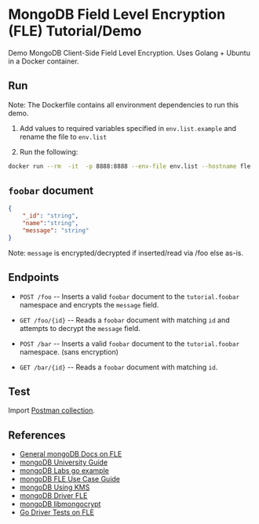 # MongoDB Field Level Encryption (FLE) Tutorial/Demo

Demo MongoDB Client-Side Field Level Encryption. Uses Golang + Ubuntu in a Docker container. 

## Run 

Note: The Dockerfile contains all environment dependencies to run this demo.

1. Add values to required variables specified in `env.list.example` and rename the file to `env.list`

2. Run the following:
```bash
docker run --rm  -it  -p 8888:8888 --env-file env.list --hostname fle  nullstring/mongo-fle-demo
```

## `foobar` document

```json
{
    "_id": "string",
    "name":"string",
    "message": "string" 
}
```
Note: `message` is encrypted/decrypted if inserted/read via /foo else as-is.

## Endpoints

- `POST /foo`  -- Inserts a valid `foobar` document to the `tutorial.foobar` namespace and encrypts the `message` field.
- `GET /foo/{id}` -- Reads a `foobar` document with matching `id` and attempts to decrypt the `message` field.

- `POST /bar` -- Inserts a valid `foobar` document to the `tutorial.foobar` namespace. (sans encryption)
- `GET /bar/{id}` -- Reads a `foobar` document with matching `id`.


## Test

Import [Postman collection]().

## References

- [General mongoDB Docs on FLE](https://docs.mongodb.com/manual/core/security-client-side-encryption/)
- [mongoDB University Guide](https://github.com/mongodb-university/csfle-guides)
- [mongoDB Labs go example](https://github.com/mongodb-labs/field-level-encryption-sandbox/tree/master/go)
- [mongoDB FLE Use Case Guide](https://docs.mongodb.com/ecosystem/use-cases/client-side-field-level-encryption-guide/)
- [mongoDB Using KMS](https://docs.mongodb.com/ecosystem/use-cases/client-side-field-level-encryption-local-key-to-kms/)
- [mongoDB Driver FLE](https://godoc.org/go.mongodb.org/mongo-driver/mongo#hdr-Client_Side_Encryption)
- [mongoDB libmongocrypt](https://github.com/mongodb/libmongocrypt#installing-libmongocrypt-from-distribution-packages)
- [Go Driver Tests on FLE](https://github.com/mongodb/mongo-go-driver/blob/c5b8476622aec25b142e39ae7cb3e6787ccabc74/data/client-side-encryption/README.rst)

